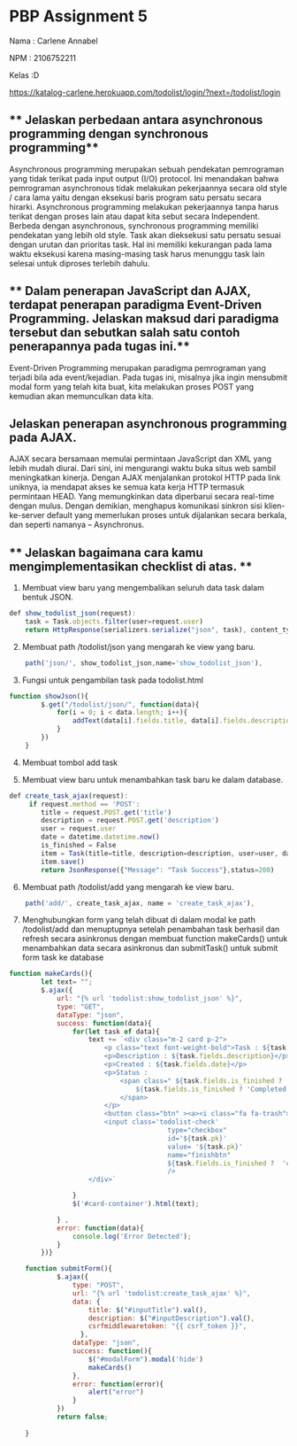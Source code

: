 # **PBP Assignment 5**

Nama : Carlene Annabel

NPM : 2106752211

Kelas :D

https://katalog-carlene.herokuapp.com/todolist/login/?next=/todolist/login

##  ** Jelaskan perbedaan antara asynchronous programming dengan synchronous programming**

Asynchronous programming merupakan sebuah pendekatan pemrograman yang tidak terikat pada input output (I/O)  protocol. Ini menandakan bahwa pemrograman asynchronous tidak melakukan pekerjaannya secara old style / cara lama yaitu dengan eksekusi baris program satu persatu secara hirarki. Asynchronous programming melakukan pekerjaannya tanpa harus terikat dengan proses lain atau dapat kita sebut secara Independent.
Berbeda dengan asynchronous, synchronous programming memiliki pendekatan yang lebih old style. Task akan dieksekusi satu persatu sesuai dengan urutan dan prioritas task. Hal ini memiliki kekurangan pada lama waktu eksekusi karena masing-masing task harus menunggu task lain selesai untuk diproses terlebih dahulu.

##  ** Dalam penerapan JavaScript dan AJAX, terdapat penerapan paradigma Event-Driven Programming. Jelaskan maksud dari paradigma tersebut dan sebutkan salah satu contoh penerapannya pada tugas ini.**

Event-Driven Programming merupakan paradigma pemrograman yang terjadi bila ada event/kejadian. Pada tugas ini, misalnya jika ingin mensubmit modal form yang telah kita buat, kita melakukan proses POST yang kemudian akan memunculkan data kita.

## **Jelaskan penerapan asynchronous programming pada AJAX.**

AJAX secara bersamaan memulai permintaan JavaScript dan XML yang lebih mudah diurai. Dari sini, ini mengurangi waktu buka situs web sambil meningkatkan kinerja. Dengan AJAX menjalankan protokol HTTP pada link uniknya, ia mendapat akses ke semua kata kerja HTTP termasuk permintaan HEAD. Yang memungkinkan data diperbarui secara real-time dengan mulus. Dengan demikian, menghapus komunikasi sinkron sisi klien-ke-server default yang memerlukan proses untuk dijalankan secara berkala, dan seperti namanya – Asynchronus.

## ** Jelaskan bagaimana cara kamu mengimplementasikan checklist di atas. **

1. Membuat view baru yang mengembalikan seluruh data task dalam bentuk JSON.

```js
def show_todolist_json(request):
    task = Task.objects.filter(user=request.user)
    return HttpResponse(serializers.serialize("json", task), content_type="application/json")
```

2. Membuat path /todolist/json yang mengarah ke view yang baru.

```js
    path('json/', show_todolist_json,name='show_todolist_json'),
```

3. Fungsi untuk pengambilan task pada todolist.html

```js
function showJson(){
        $.get("/todolist/json/", function(data){
            for(i = 0; i < data.length; i++){
                addText(data[i].fields.title, data[i].fields.description, data[i].fields.is_finished, data[i].fields.date, data[i].fields.pk)
            }
        })
    }
```

4. Membuat tombol add task

5. Membuat  view baru untuk menambahkan task baru ke dalam database.

```js
def create_task_ajax(request):
     if request.method == 'POST':
        title = request.POST.get('title')
        description = request.POST.get('description')
        user = request.user
        date = datetime.datetime.now()
        is_finished = False
        item = Task(title=title, description=description, user=user, date=date, is_finished=is_finished)
        item.save()
        return JsonResponse({"Message": "Task Success"},status=200)
```

6. Membuat path /todolist/add yang mengarah ke view baru.

```js
    path('add/', create_task_ajax, name = 'create_task_ajax'),
```

7. Menghubungkan  form yang telah  dibuat di dalam modal ke path /todolist/add dan menuptupnya setelah penambahan task berhasil dan refresh secara asinkronus dengan membuat function makeCards() untuk menambahkan data secara asinkronus dan submitTask() untuk submit form task ke database

```js
function makeCards(){
        let text= "";
        $.ajax({
            url: "{% url 'todolist:show_todolist_json' %}",
            type: "GET",
            dataType: "json",
            success: function(data){
                for(let task of data){
                    text += `<div class="m-2 card p-2">
                        <p class="text font-weight-bold">Task : ${task.fields.title}</p>
                        <p>Description : ${task.fields.description}</p>
                        <p>Created : ${task.fields.date}</p>
                        <p>Status : 
                            <span class=" ${task.fields.is_finished ? 'text-danger unfinished':'text-success finished'}">
                                ${task.fields.is_finished ? 'Completed':'Unfinished'}
                            </span>
                        </p>
                        <button class="btn" ><a><i class="fa fa-trash"></i></a></button>
                        <input class='todolist-check' 
                                        type="checkbox" 
                                        id='${task.pk}' 
                                        value= '${task.pk}'
                                        name="finishbtn"
                                        ${task.fields.is_finished ?  'checked':''} 
                                        />             
                    </div>`             

                }
                $('#card-container').html(text);

            } ,
            error: function(data){
                console.log('Error Detected');
            }
        })}

    function submitForm(){
            $.ajax({
                type: "POST",
                url: "{% url 'todolist:create_task_ajax' %}",
                data: {
                    title: $("#inputTitle").val(),
                    description: $("#inputDescription").val(),
                    csrfmiddlewaretoken: "{{ csrf_token }}",
                  },
                dataType: "json",
                success: function(){
                    $("#modalForm").modal('hide')
                    makeCards()
                },
                error: function(error){
                    alert("error")
                }
            })
            return false;
        
    }
```



